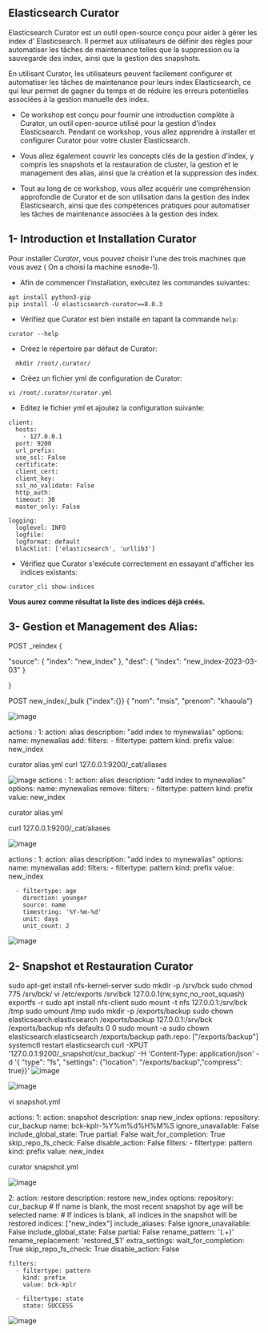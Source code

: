 ## Elasticsearch Curator

Elasticsearch Curator est un outil open-source conçu pour aider à gérer les index d' Elasticsearch. Il permet aux utilisateurs de définir des règles pour automatiser les tâches de maintenance telles que la suppression ou la sauvegarde des index, ainsi que la gestion des snapshots. 

En utilisant Curator, les utilisateurs peuvent facilement configurer et automatiser les tâches de maintenance pour leurs index Elasticsearch, ce qui leur permet de gagner du temps et de réduire les erreurs potentielles associées à la gestion manuelle des index.

- Ce workshop est conçu pour fournir une introduction complète à Curator, un outil open-source utilisé pour la gestion d'index Elasticsearch. Pendant ce workshop, vous allez apprendre à installer et configurer Curator pour votre cluster Elasticsearch. 

- Vous allez également couvrir les concepts clés de la gestion d'index, y compris les snapshots et la restauration de cluster, la gestion et le management des alias, ainsi que la création et la suppression des index. 

- Tout au long de ce workshop, vous allez acquérir une compréhension approfondie de Curator et de son utilisation dans la gestion des index Elasticsearch, ainsi que des compétences pratiques pour automatiser les tâches de maintenance associées à la gestion des index.

## 1- Introduction et Installation Curator

Pour installer *Curator*, vous pouvez choisir l'une des trois machines que vous avez ( On a choisi la machine esnode-1).

- Afin de commencer l'installation, exécutez les commandes suivantes:

```
apt install python3-pip
pip install -U elasticsearch-curator==8.0.3
```

- Vérifiez que Curator est bien installé en tapant la commande `help`:

```
curator --help
```
- Créez le répertoire par défaut de Curator:
```
  mkdir /root/.curator/
```

- Créez un fichier yml de configuration de Curator:

```
vi /root/.curator/curator.yml
```
- Editez le fichier yml et ajoutez la configuration suivante:
```
client:
  hosts:
    - 127.0.0.1
  port: 9200
  url_prefix:
  use_ssl: False
  certificate:
  client_cert:
  client_key:
  ssl_no_validate: False
  http_auth:
  timeout: 30
  master_only: False

logging:
  loglevel: INFO
  logfile:
  logformat: default
  blacklist: ['elasticsearch', 'urllib3']

```
- Vérifiez que Curator s'exécute correctement en essayant d'afficher les indices existants:
```
curator_cli show-indices
```
**Vous aurez comme résultat la liste des indices déjà créés.**
## 3- Gestion et Management des Alias:

POST _reindex
{
  
  "source": {
    "index": "new_index"
  },
  "dest": {
    "index": "new_index-2023-03-03"
  }
    
  
}

POST new_index/_bulk
{"index":{}}
{ "nom": "msis", "prenom": "khaoula"}

![image](https://user-images.githubusercontent.com/123748177/228627128-db5ba54a-51dd-4c6c-b8e5-4277a9c219cb.png)

actions :
  1:
    action: alias
    description: "add index to mynewalias"
    options:
      name: mynewalias
    add:
      filters:
      - filtertype: pattern
        kind: prefix
        value: new_index


curator alias.yml
 curl 127.0.0.1:9200/_cat/aliases

![image](https://user-images.githubusercontent.com/123748177/228628435-f86071a6-1e8f-48db-8fd2-70fc71d43021.png)
actions :
  1:
    action: alias
    description: "add index to mynewalias"
    options:
      name: mynewalias
    remove:
      filters:
      - filtertype: pattern
        kind: prefix
        value: new_index
        
        
curator alias.yml

curl 127.0.0.1:9200/_cat/aliases

![image](https://user-images.githubusercontent.com/123748177/228628903-03b0a834-bd7c-411b-96c2-59de444be2cf.png)

actions :
  1:
    action: alias
    description: "add index to mynewalias"
    options:
      name: mynewalias
    add:
      filters:
      - filtertype: pattern
        kind: prefix
        value: new_index

      - filtertype: age
        direction: younger
        source: name
        timestring: '%Y-%m-%d'
        unit: days
        unit_count: 2
        
        
![image](https://user-images.githubusercontent.com/123748177/228630422-05b9a4d0-21d7-4b3f-9fb6-1af21419794a.png)



## 2- Snapshot et Restauration Curator

sudo apt-get install nfs-kernel-server
sudo mkdir -p /srv/bck
sudo chmod 775 /srv/bck/
vi /etc/exports
/srv/bck 127.0.0.1(rw,sync,no_root_squash)
exportfs -r
sudo apt install nfs-client
sudo mount -t nfs 127.0.0.1:/srv/bck /tmp
sudo umount /tmp
sudo mkdir -p /exports/backup
sudo chown elasticsearch:elasticsearch /exports/backup
127.0.0.1:/srv/bck /exports/backup nfs defaults 0 0
sudo mount -a
sudo chown elasticsearch:elasticsearch /exports/backup
path.repo: ["/exports/backup"]
systemctl restart elasticsearch
curl -XPUT '127.0.0.1:9200/_snapshot/cur_backup' -H 'Content-Type: application/json' -d '{ "type": "fs", "settings": {"location": "/exports/backup","compress": true}}'
![image](https://user-images.githubusercontent.com/123748177/228602723-1fbecdc0-6d4a-4e67-82f0-be80274a7f4d.png)

![image](https://user-images.githubusercontent.com/123748177/228602055-7ab44753-0187-41f5-89f7-dad0263cd51d.png)

vi snapshot.yml

actions:
  1:
    action: snapshot
    description: snap new_index
    options:
      repository: cur_backup
      name: bck-kplr-%Y%m%d%H%M%S
      ignore_unavailable: False
      include_global_state: True
      partial: False
      wait_for_completion: True
      skip_repo_fs_check: False
      disable_action: False
    filters:
      - filtertype: pattern
        kind: prefix
        value: new_index


curator snapshot.yml

![image](https://user-images.githubusercontent.com/123748177/228607860-802d34a1-8584-4ee0-9e22-deaf88d91e5f.png)

 2:
    action: restore
    description: restore new_index
    options:
      repository: cur_backup
      # If name is blank, the most recent snapshot by age will be selected
      name:
      # If indices is blank, all indices in the snapshot will be restored
      indices: ["new_index"]
      include_aliases: False
      ignore_unavailable: False
      include_global_state: False
      partial: False
      rename_pattern: '(.+)'
      rename_replacement: 'restored_$1'
      extra_settings:
      wait_for_completion: True
      skip_repo_fs_check: True
      disable_action: False

    filters:
      - filtertype: pattern
        kind: prefix
        value: bck-kplr

      - filtertype: state
        state: SUCCESS
        
  ![image](https://user-images.githubusercontent.com/123748177/228619212-8d839a65-20db-4304-870d-63ccff079c1d.png)


